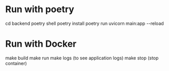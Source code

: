 # Run with poetry

cd backend
poetry shell
poetry install
poetry run uvicorn main:app --reload


# Run with Docker
make build 
make run
make logs (to see application logs)
make stop (stop container)
